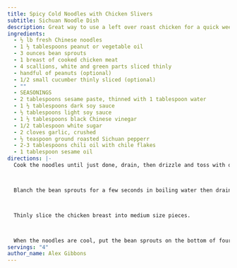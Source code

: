 ```yaml
---
title: Spicy Cold Noodles with Chicken Slivers
subtitle: Sichuan Noodle Dish
description: Great way to use a left over roast chicken for a quick weeknight dish
ingredients:
  - ½ lb fresh Chinese noodles
  - 1 ½ tablespoons peanut or vegetable oil
  - 3 ounces bean sprouts
  - 1 breast of cooked chicken meat
  - 4 scallions, white and green parts sliced thinly
  - handful of peanuts (optional)
  - 1/2 small cucumber thinly sliced (optional)
  - ""
  - SEASONINGS
  - 2 tablespoons sesame paste, thinned with 1 tablespoon water
  - 1 ½ tablespoons dark soy sauce
  - ½ tablespoons light soy sauce
  - 1 ½ tablespoons black Chinese vinegar
  - 1/2 tablespoon white sugar
  - 2 cloves garlic, crushed
  - ½ teaspoon ground roasted Sichuan pepperr
  - 2-3 tablespoons chili oil with chile flakes
  - 1 tablespoon sesame oil
directions: |-
  Cook the noodles until just done, drain, then drizzle and toss with oil. Allow the noodles to cool.



  Blanch the bean sprouts for a few seconds in boiling water then drain and rinse with cold water.



  Thinly slice the chicken breast into medium size pieces.



  When the noodles are cool, put the bean sprouts on the bottom of four serving bowls, then add the noodles. Drizzle with the seasoning sauce, then arrange the chicken slivers, scallions, and optional cucumber and peanuts on top.
servings: "4"
author_name: Alex Gibbons
---
```

